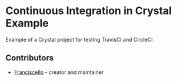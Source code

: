 # Continuous Integration in Crystal Example

Example of a Crystal project for testing TravisCI and CircleCI

## Contributors

- [Franciscello](https://github.com/franciscello) - creator and maintainer
